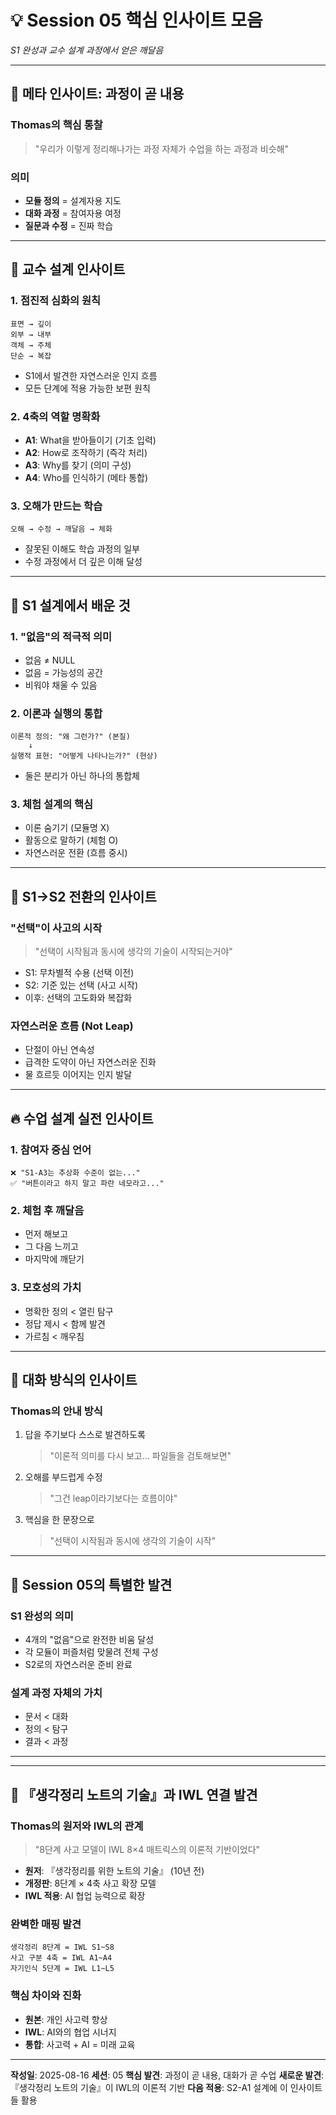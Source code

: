 # 💡 Session 05 핵심 인사이트 모음
*S1 완성과 교수 설계 과정에서 얻은 깨달음*

---

## 🎯 메타 인사이트: 과정이 곧 내용

### Thomas의 핵심 통찰
> "우리가 이렇게 정리해나가는 과정 자체가 수업을 하는 과정과 비슷해"

### 의미
- **모듈 정의** = 설계자용 지도
- **대화 과정** = 참여자용 여정  
- **질문과 수정** = 진짜 학습

---

## 📐 교수 설계 인사이트

### 1. 점진적 심화의 원칙
```
표면 → 깊이
외부 → 내부
객체 → 주체
단순 → 복잡
```
- S1에서 발견한 자연스러운 인지 흐름
- 모든 단계에 적용 가능한 보편 원칙

### 2. 4축의 역할 명확화
- **A1**: What을 받아들이기 (기초 입력)
- **A2**: How로 조작하기 (즉각 처리)
- **A3**: Why를 찾기 (의미 구성)
- **A4**: Who를 인식하기 (메타 통합)

### 3. 오해가 만드는 학습
```
오해 → 수정 → 깨달음 → 체화
```
- 잘못된 이해도 학습 과정의 일부
- 수정 과정에서 더 깊은 이해 달성

---

## 🌊 S1 설계에서 배운 것

### 1. "없음"의 적극적 의미
- 없음 ≠ NULL
- 없음 = 가능성의 공간
- 비워야 채울 수 있음

### 2. 이론과 실행의 통합
```
이론적 정의: "왜 그런가?" (본질)
    ↓
실행적 표현: "어떻게 나타나는가?" (현상)
```
- 둘은 분리가 아닌 하나의 통합체

### 3. 체험 설계의 핵심
- 이론 숨기기 (모듈명 X)
- 활동으로 말하기 (체험 O)
- 자연스러운 전환 (흐름 중시)

---

## 💭 S1→S2 전환의 인사이트

### "선택"이 사고의 시작
> "선택이 시작됨과 동시에 생각의 기술이 시작되는거야"

- S1: 무차별적 수용 (선택 이전)
- S2: 기준 있는 선택 (사고 시작)
- 이후: 선택의 고도화와 복잡화

### 자연스러운 흐름 (Not Leap)
- 단절이 아닌 연속성
- 급격한 도약이 아닌 자연스러운 진화
- 물 흐르듯 이어지는 인지 발달

---

## 🔥 수업 설계 실전 인사이트

### 1. 참여자 중심 언어
```
❌ "S1-A3는 추상화 수준이 없는..."
✅ "버튼이라고 하지 말고 파란 네모라고..."
```

### 2. 체험 후 깨달음
- 먼저 해보고
- 그 다음 느끼고
- 마지막에 깨닫기

### 3. 모호성의 가치
- 명확한 정의 < 열린 탐구
- 정답 제시 < 함께 발견
- 가르침 < 깨우침

---

## 📝 대화 방식의 인사이트

### Thomas의 안내 방식
1. 답을 주기보다 스스로 발견하도록
   > "이론적 의미를 다시 보고... 파일들을 검토해보면"

2. 오해를 부드럽게 수정
   > "그건 leap이라기보다는 흐름이야"

3. 핵심을 한 문장으로
   > "선택이 시작됨과 동시에 생각의 기술이 시작"

---

## 🌟 Session 05의 특별한 발견

### S1 완성의 의미
- 4개의 "없음"으로 완전한 비움 달성
- 각 모듈이 퍼즐처럼 맞물려 전체 구성
- S2로의 자연스러운 준비 완료

### 설계 과정 자체의 가치
- 문서 < 대화
- 정의 < 탐구
- 결과 < 과정

---

---

## 🌟 『생각정리 노트의 기술』과 IWL 연결 발견

### Thomas의 원저와 IWL의 관계
> "8단계 사고 모델이 IWL 8×4 매트릭스의 이론적 기반이었다"

- **원저**: 『생각정리를 위한 노트의 기술』 (10년 전)
- **개정판**: 8단계 × 4축 사고 확장 모델
- **IWL 적용**: AI 협업 능력으로 확장

### 완벽한 매핑 발견
```
생각정리 8단계 = IWL S1~S8
사고 구분 4축 = IWL A1~A4
자기인식 5단계 = IWL L1~L5
```

### 핵심 차이와 진화
- **원본**: 개인 사고력 향상
- **IWL**: AI와의 협업 시너지
- **통합**: 사고력 + AI = 미래 교육

---

**작성일**: 2025-08-16
**세션**: 05
**핵심 발견**: 과정이 곧 내용, 대화가 곧 수업
**새로운 발견**: 『생각정리 노트의 기술』이 IWL의 이론적 기반
**다음 적용**: S2-A1 설계에 이 인사이트들 활용
